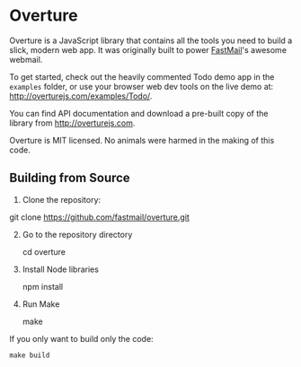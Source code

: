 Overture
========

Overture is a JavaScript library that contains all the tools you need to build a slick, modern web app. It was originally built to power [FastMail](https://www.fastmail.com)'s awesome webmail.

To get started, check out the heavily commented Todo demo app in the `examples` folder, or use your browser web dev tools on the live demo at: <http://overturejs.com/examples/Todo/>.

You can find API documentation and download a pre-built copy of the library from <http://overturejs.com>.

Overture is MIT licensed. No animals were harmed in the making of this code.

Building from Source
--------------------

1) Clone the repository:

  git clone https://github.com/fastmail/overture.git

2) Go to the repository directory

    cd overture

3) Install Node libraries

    npm install

4) Run Make

    make

If you only want to build only the code:

    make build
